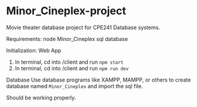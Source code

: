 # Minor_Cineplex-project
Movie theater database project for CPE241 Database systems.

Requirements:
node
Minor_Cineplex sql database

Initialization:
Web App
1) In terminal, cd into /client and run `npm start`
2) In terminal, cd into /client and run `npm run dev`

Database
Use database programs like XAMPP, MAMPP, or others to create database named `Minor_Cineplex`
and import the sql file.

Should be working properly.
